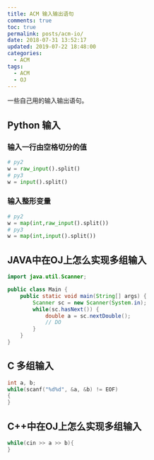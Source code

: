 ```yaml
---
title: ACM 输入输出语句
comments: true
toc: true
permalink: posts/acm-io/
date: 2018-07-31 13:52:17
updated: 2019-07-22 18:48:00
categories: 
  - ACM
tags:
  - ACM
  - OJ
---
```


一些自己用的输入输出语句。

<!-- more -->
## Python 输入
### 输入一行由空格切分的值
```python
# py2
w = raw_input().split()
# py3
w = input().split()
```

### 输入整形变量
```python
# py2
w = map(int,raw_input().split())
# py3
w = map(int,input().split())
```


## JAVA中在OJ上怎么实现多组输入

```java
import java.util.Scanner;

public class Main {
	public static void main(String[] args) {
		Scanner sc = new Scanner(System.in);
        while(sc.hasNext()) {
    		double a = sc.nextDouble();
			// DO
        }
	}
}
```
## C 多组输入
```c
int a, b;
while(scanf("%d%d", &a, &b) != EOF)
{
}
```
## C++中在OJ上怎么实现多组输入
```cpp
while(cin >> a >> b){
}
```
